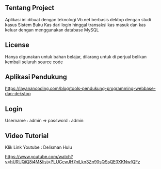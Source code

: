 
## Tentang Project
Aplikasi ini dibuat dengan teknologi Vb.net berbasis dektop dengan studi kasus Sistem Buku Kas dari login hinggal transaksi kas masuk dan kas keluar dengan menggunakan database MySQL


## License

Hanya digunakan untuk bahan belajar, dilarang untuk di perjual belikan kembali seluruh source code

## Aplikasi Pendukung

https://layanancoding.com/blog/tools-pendukung-programming-webbase-dan-dekstop


## Login
Username : admin => password : admin

## Video Tutorial

Klik Link Youtube : Delisman Hulu

https://www.youtube.com/watch?v=hURUQiQ8i4M&list=PLUGewJH7niLkn3Zn90sQSsQE0XKNwfQFz

